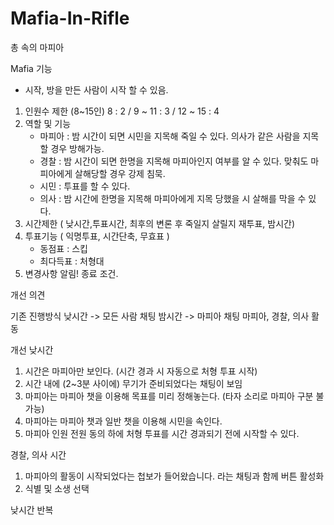 # Mafia-In-Rifle
총 속의 마피아

Mafia 기능
- 시작, 방을 만든 사람이 시작 할 수 있음.
1. 인원수 제한 (8~15인) 8 : 2 / 9 ~ 11 : 3 / 12 ~ 15 : 4
2. 역할 및 기능
	- 마피아 : 밤 시간이 되면 시민을 지목해 죽일 수 있다. 의사가 같은 사람을 지목 할 경우 방해가능.
	- 경찰 : 밤 시간이 되면 한명을 지목해 마피아인지 여부를 알 수 있다. 맞춰도 마피아에게 살해당할 경우 강제 침묵.
	- 시민 :  투표를 할 수 있다.
	- 의사 : 밤 시간에 한명을 지목해 마피아에게 지목 당했을 시 살해를 막을 수 있다.
3. 시간제한 ( 낮시간,투표시간, 최후의 변론 후 죽일지 살릴지 재투표, 밤시간)
4. 투표기능 ( 익명투표, 시간단축, 무효표 )
	- 동점표 : 스킵
	- 최다득표 : 처형대
5. 변경사항 알림!
종료 조건.


개선 의견

기존 진행방식
낮시간 -> 모든 사람 채팅
밤시간 -> 마피아 채팅 마피아, 경찰, 의사 활동

개선
낮시간
1. 시간은 마피아만 보인다. (시간 경과 시 자동으로 처형 투표 시작)
2. 시간 내에 (2~3분 사이에) 무기가 준비되었다는 채팅이 보임
3. 마피아는 마피아 챗을 이용해 목표를 미리 정해놓는다. (타자 소리로 마피아 구분 불가능)
4. 마피아는 마피아 챗과 일반 챗을 이용해 시민을 속인다.
5. 마피아 인원 전원 동의 하에 처형 투표를 시간 경과되기 전에 시작할 수 있다.

경찰, 의사 시간
1. 마피아의 활동이 시작되었다는 첩보가 들어왔습니다. 라는 채팅과 함께 버튼 활성화
2. 식별 및 소생 선택

낮시간 반복
